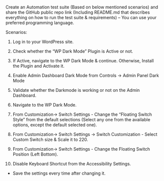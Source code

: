 Create an Automation test suite (Based on below mentioned scenarios) and share the GitHub public repo link (Including README.md that describes everything on how to run the test suite & requirements) – You can use your preferred programming language.

Scenarios:

1. Log in to your WordPress site.

2. Check whether the “WP Dark Mode” Plugin is Active or not.

3. If Active, navigate to the WP Dark Mode & continue. Otherwise, Install the Plugin and Activate it.

4. Enable Admin Dashboard Dark Mode from Controls -> Admin Panel Dark Mode

5. Validate whether the Darkmode is working or not on the Admin Dashboard.

6. Navigate to the WP Dark Mode.

7. From Customization-> Switch Settings - Change the “Floating Switch Style” from the default selections (Select any one from the available options, except the default selected one).

8. From Customization-> Switch Settings -> Switch Customization - Select Custom Switch size & Scale it to 220.

9. From Customization-> Switch Settings - Change the Floating Switch Position (Left Bottom).

10. Disable Keyboard Shortcut from the Accessibility Settings.


* Save the settings every time after changing it.
